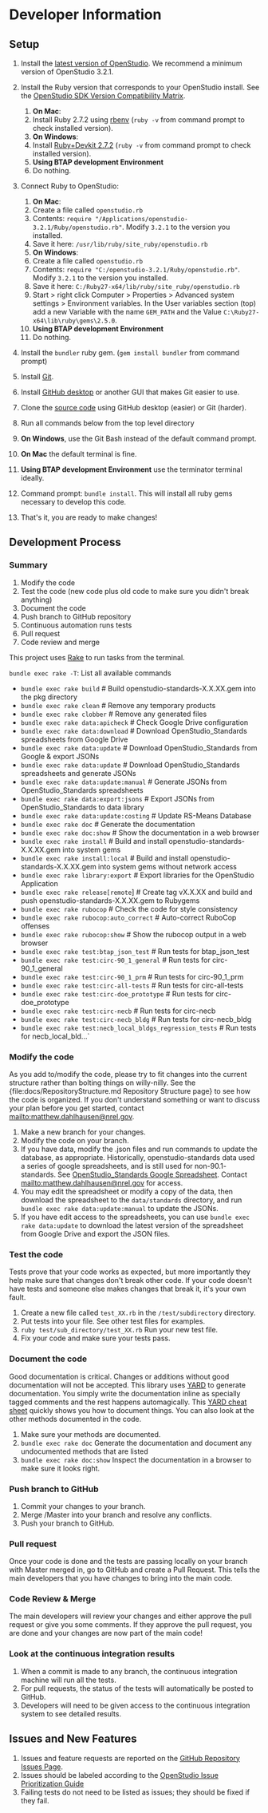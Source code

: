 # Developer Information

## Setup

1. Install the [latest version of OpenStudio](https://www.openstudio.net/downloads). We recommend a minimum version of OpenStudio 3.2.1.
2. Install the Ruby version that corresponds to your OpenStudio install. See the [OpenStudio SDK Version Compatibility Matrix](https://github.com/NREL/OpenStudio/wiki/OpenStudio-SDK-Version-Compatibility-Matrix).
      1. **On Mac**:
      2. Install Ruby 2.7.2 using [rbenv](http://octopress.org/docs/setup/rbenv/) (`ruby -v` from command prompt to check installed version).
      3. **On Windows**:
      4. Install [Ruby+Devkit 2.7.2](https://rubyinstaller.org/downloads/archives) (`ruby -v` from command prompt to check installed version).
      5. **Using BTAP development Environment**
      6. Do nothing.

4. Connect Ruby to OpenStudio:
	1. **On Mac**:
	2. Create a file called `openstudio.rb`
	3. Contents: `require "/Applications/openstudio-3.2.1/Ruby/openstudio.rb"`. Modify `3.2.1` to the version you installed.
	4. Save it here: `/usr/lib/ruby/site_ruby/openstudio.rb`
	5. **On Windows**:
	6. Create a file called `openstudio.rb`
	7. Contents: `require "C:/openstudio-3.2.1/Ruby/openstudio.rb"`.  Modify `3.2.1` to the version you installed.
	8. Save it here: `C:/Ruby27-x64/lib/ruby/site_ruby/openstudio.rb`
	9. Start > right click Computer > Properties > Advanced system settings > Environment variables.  In the User variables section (top) add a new Variable with the name `GEM_PATH` and the Value `C:\Ruby27-x64\lib\ruby\gems\2.5.0`.
	10. **Using BTAP development Environment**
	11.  Do nothing.

5. Install the `bundler` ruby gem. (`gem install bundler` from command prompt)
6. Install [Git](https://git-scm.com/).
7. Install [GitHub desktop](https://desktop.github.com/) or another GUI that makes Git easier to use.
8. Clone the [source code](https://github.com/NREL/openstudio-standards.git) using GitHub desktop (easier) or Git (harder).
9. Run all commands below from the top level directory 
10. **On Windows**, use the Git Bash instead of the default command prompt.
11. **On Mac** the default terminal is fine.
12. **Using BTAP development Environment** use the terminator terminal ideally.
13. Command prompt: `bundle install`. This will install all ruby gems necessary to develop this code.
14. That's it, you are ready to make changes!

## Development Process

### Summary

1. Modify the code
2. Test the code (new code plus old code to make sure you didn't break anything)
3. Document the code
5. Push branch to GitHub repository
6. Continuous automation runs tests
7. Pull request
8. Code review and merge 

This project uses [Rake](http://rake.rubyforge.org/) to run tasks from the terminal.  

`bundle exec rake -T`: List all available commands

- `bundle exec rake build`                    # Build openstudio-standards-X.X.XX.gem into the pkg directory
- `bundle exec rake clean`                    # Remove any temporary products
- `bundle exec rake clobber`                  # Remove any generated files
- `bundle exec rake data:apicheck`            # Check Google Drive configuration  
- `bundle exec rake data:download`            # Download OpenStudio_Standards spreadsheets from Google Drive
- `bundle exec rake data:update`              # Download OpenStudio_Standards from Google & export JSONs
- `bundle exec rake data:update`              # Download OpenStudio_Standards spreadsheets and generate JSONs
- `bundle exec rake data:update:manual`       # Generate JSONs from OpenStudio_Standards spreadsheets
- `bundle exec rake data:export:jsons`        # Export JSONs from OpenStudio_Standards to data library
- `bundle exec rake data:update:costing`      # Update RS-Means Database
- `bundle exec rake doc`                      # Generate the documentation
- `bundle exec rake doc:show`                 # Show the documentation in a web browser
- `bundle exec rake install`                  # Build and install openstudio-standards-X.X.XX.gem into system gems
- `bundle exec rake install:local`            # Build and install openstudio-standards-X.X.XX.gem into system gems without network access
- `bundle exec rake library:export`           # Export libraries for the OpenStudio Application
- `bundle exec rake release[remote`]          # Create tag vX.X.XX and build and push openstudio-standards-X.X.XX.gem to Rubygems
- `bundle exec rake rubocop`                  # Check the code for style consistency
- `bundle exec rake rubocop:auto_correct`     # Auto-correct RuboCop offenses
- `bundle exec rake rubocop:show`             # Show the rubocop output in a web browser
- `bundle exec rake test:btap_json_test`      # Run tests for btap_json_test
- `bundle exec rake test:circ-90_1_general`   # Run tests for circ-90_1_general
- `bundle exec rake test:circ-90_1_prm`       # Run tests for circ-90_1_prm
- `bundle exec rake test:circ-all-tests`      # Run tests for circ-all-tests
- `bundle exec rake test:circ-doe_prototype`  # Run tests for circ-doe_prototype
- `bundle exec rake test:circ-necb`           # Run tests for circ-necb
- `bundle exec rake test:circ-necb_bldg`      # Run tests for circ-necb_bldg
- `bundle exec rake test:necb_local_bldgs_regression_tests`  # Run tests for necb_local_bld...`
 
### Modify the code

As you add to/modify the code, please try to fit changes into the current structure rather than bolting things on willy-nilly.  See the {file:docs/RepositoryStructure.md Repository Structure page} to see how the code is organized.  If you don't understand something or want to discuss your plan before you get started, contact <mailto:matthew.dahlhausen@nrel.gov>.

1. Make a new branch for your changes.
2. Modify the code on your branch.
3. If you have data, modify the .json files and run commands to update the database, as appropriate. Historically, openstudio-standards data used a series of google spreadsheets, and is still used for non-90.1- standards. See [OpenStudio_Standards Google Spreadsheet](https://drive.google.com/drive/folders/1x7yEU4jnKw-gskLBih8IopStwl0KAMEi?usp=sharing). Contact <mailto:matthew.dahlhausen@nrel.gov> for access.
4. You may edit the spreadsheet or modify a copy of the data, then download the spreadsheet to the `data/standards` directory, and run `bundle exec rake data:update:manual` to update the JSONs.
5. If you have edit access to the spreadsheets, you can use `bundle exec rake data:update` to download the latest version of the spreadsheet from Google Drive and export the JSON files.

### Test the code

Tests prove that your code works as expected, but more importantly they help make sure that changes don't break other code.  If your code doesn't have tests and someone else makes changes that break it, it's your own fault.

1. Create a new file called `test_XX.rb` in the `/test/subdirectory` directory.
2. Put tests into your file.  See other test files for examples.
2. `ruby test/sub_directory/test_XX.rb` Run your new test file.
3. Fix your code and make sure your tests pass.

### Document the code

Good documentation is critical.  Changes or additions without good documentation will not be accepted.  This library uses [YARD](http://yardoc.org/) to generate documentation.  You simply write the documentation inline as specially tagged comments and the rest happens automagically.  This [YARD cheat sheet](https://gist.github.com/chetan/1827484#methods) quickly shows you how to document things.  You can also look at the other methods documented in the code.

1. Make sure your methods are documented.
2. `bundle exec rake doc` Generate the documentation and document any undocumented methods that are listed
3. `bundle exec rake doc:show` Inspect the documentation in a browser to make sure it looks right.
   
### Push branch to GitHub

1. Commit your changes to your branch.
2. Merge /Master into your branch and resolve any conflicts.
3. Push your branch to GitHub.

### Pull request

Once your code is done and the tests are passing locally on your branch with Master merged in, go to GitHub and create a Pull Request.  This tells the main developers that you have changes to bring into the main code.

### Code Review & Merge

The main developers will review your changes and either approve the pull request or give you some comments.  If they approve the pull request, you are done and your changes are now part of the main code!

### Look at the continuous integration results

1. When a commit is made to any branch, the continuous integration machine will run all the tests.
2. For pull requests, the status of the tests will automatically be posted to GitHub.
3. Developers will need to be given access to the continuous integration system to see detailed results.

## Issues and New Features

1. Issues and feature requests are reported on the [GitHub Repository Issues Page](https://github.com/NREL/openstudio-standards/issues ).
2. Issues should be labeled according to the [OpenStudio Issue Prioritization Guide](https://github.com/NREL/OpenStudio/wiki/Issue-Prioritization)
3. Failing tests do not need to be listed as issues; they should be fixed if they fail.
